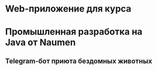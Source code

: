 # **Web-приложение для курса**
# **Промышленная разработка на Java от Naumen**
## **Telegram-бот приюта бездомных животных**
